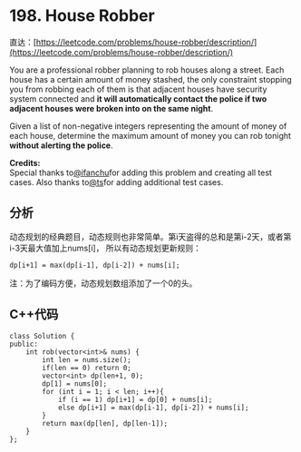 # 198. House Robber

直达：[https://leetcode.com/problems/house-robber/description/](https://leetcode.com/problems/house-robber/description/)

You are a professional robber planning to rob houses along a street. Each house has a certain amount of money stashed, the only constraint stopping you from robbing each of them is that adjacent houses have security system connected and **it will automatically contact the police if two adjacent houses were broken into on the same night**.

Given a list of non-negative integers representing the amount of money of each house, determine the maximum amount of money you can rob tonight **without alerting the police**.

**Credits:**  
Special thanks to[@ifanchu](https://oj.leetcode.com/discuss/user/ifanchu)for adding this problem and creating all test cases. Also thanks to[@ts](https://oj.leetcode.com/discuss/user/ts)for adding additional test cases.

## 分析

动态规划的经典题目，动态规则也非常简单。第i天盗得的总和是第i-2天，或者第i-3天最大值加上nums\[i\]， 所以有动态规划更新规则：

```
dp[i+1] = max(dp[i-1], dp[i-2]) + nums[i];
```

注：为了编码方便，动态规划数组添加了一个0的头。

## C++代码

```
class Solution {
public:
    int rob(vector<int>& nums) {
        int len = nums.size();
        if(len == 0) return 0;
        vector<int> dp(len+1, 0);
        dp[1] = nums[0];
        for (int i = 1; i < len; i++){
            if (i == 1) dp[i+1] = dp[0] + nums[i];
            else dp[i+1] = max(dp[i-1], dp[i-2]) + nums[i];
        }
        return max(dp[len], dp[len-1]);
    }
};
```



